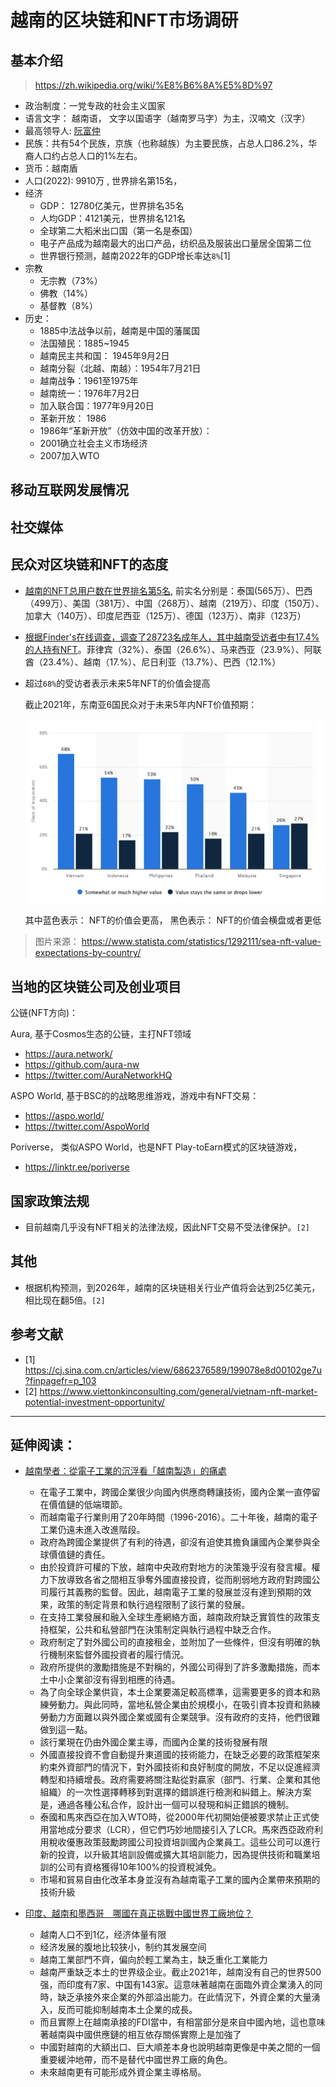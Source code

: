 # 越南的区块链和NFT市场调研

## 基本介绍

> https://zh.wikipedia.org/wiki/%E8%B6%8A%E5%8D%97

- 政治制度：一党专政的社会主义国家
- 语言文字： 越南语， 文字以国语字（越南罗马字）为主，汉喃文（汉字）
- 最高领导人: [阮富仲](https://zh.wikipedia.org/wiki/%E9%98%AE%E5%AF%8C%E4%BB%B2)
- 民族：共有54个民族，京族（也称越族）为主要民族，占总人口86.2%，华裔人口约占总人口的1%左右。
- 货币：越南盾
- 人口(2022): 9910万 , 世界排名第15名，
- 经济
  - GDP： 12780亿美元，世界排名35名
  - 人均GDP：4121美元，世界排名121名
  - 全球第二大稻米出口国（第一名是泰国）
  - 电子产品成为越南最大的出口产品，纺织品及服装出口量居全国第二位
  - 世界银行预测，越南2022年的GDP增长率达`8%`[1]
- 宗教
  - 无宗教（73%）
  - 佛教（14%）
  - 基督教（8%）
- 历史：
  - 1885中法战争以前，越南是中国的藩属国
  - 法国殖民：1885~1945
  - 越南民主共和国： 1945年9月2日
  - 越南分裂（北越、南越）：1954年7月21日
  - 越南战争：1961至1975年
  - 越南统一：1976年7月2日
  - 加入联合国：1977年9月20日
  - 革新开放： 1986
  - 1986年“革新开放”（仿效中国的改革开放）：
  - 2001确立社会主义市场经济
  - 2007加入WTO


## 移动互联网发展情况

## 社交媒体

## 民众对区块链和NFT的态度

- [越南的NFT总用户数在世界排名第5名](https://vir.com.vn/vietnam-among-countries-with-the-most-nft-users-94102.html), 前实名分别是：泰国(565万）、巴西（499万）、美国（381万）、中国（268万）、越南（219万）、印度（150万）、加拿大（140万）、印度尼西亚（125万）、德国（123万）、南非（123万）
- [根据Finder's在线调查，调查了28723名成年人，其中越南受访者中有17.4%的人持有NFT](https://www.cekindo.vn/blog/a-comprehensive-overview-of-the-nft-sector-in-vietnam)。菲律宾（32%）、泰国（26.6%）、马来西亚（23.9%）、阿联酋（23.4%）、越南（17.%）、尼日利亚（13.7%）、巴西（12.1%）
- 超过`68%`的受访者表示未来5年NFT的价值会提高


    截止2021年，东南亚6国民众对于未来5年内NFT价值预期：

    ![](https://raw.githubusercontent.com/youngqqcn/repo4picgo/master/img/sea_nft.png)

    其中蓝色表示： NFT的价值会更高， 黑色表示： NFT的价值会横盘或者更低


> 图片来源： https://www.statista.com/statistics/1292111/sea-nft-value-expectations-by-country/

## 当地的区块链公司及创业项目


公链(NFT方向)：

Aura, 基于Cosmos生态的公链，主打NFT领域
- https://aura.network/
- https://github.com/aura-nw
- https://twitter.com/AuraNetworkHQ

ASPO World, 基于BSC的的战略思维游戏，游戏中有NFT交易：
- https://aspo.world/
- https://twitter.com/AspoWorld


Poriverse， 类似ASPO World，也是NFT Play-toEarn模式的区块链游戏，
- https://linktr.ee/poriverse

## 国家政策法规

- 目前越南几乎没有NFT相关的法律法规，因此NFT交易不受法律保护。`[2]`


## 其他

- 根据机构预测，到2026年，越南的区块链相关行业产值将会达到25亿美元，相比现在翻5倍。`[2]`



## 参考文献

- [1] https://cj.sina.com.cn/articles/view/6862376589/199078e8d00102ge7u?finpagefr=p_103
- [2] https://www.viettonkinconsulting.com/general/vietnam-nft-market-potential-investment-opportunity/





---

## 延伸阅读：

- [越南學者：從電子工業的沉浮看「越南製造」的痛處](https://www.hk01.com/%E4%B8%96%E7%95%8C%E5%B0%88%E9%A1%8C/797876/%E8%B6%8A%E5%8D%97%E5%AD%B8%E8%80%85-%E5%BE%9E%E9%9B%BB%E5%AD%90%E5%B7%A5%E6%A5%AD%E7%9A%84%E6%B2%89%E6%B5%AE%E7%9C%8B-%E8%B6%8A%E5%8D%97%E8%A3%BD%E9%80%A0-%E7%9A%84%E7%97%9B%E8%99%95)
  - 在電子工業中，跨國企業很少向國內供應商轉讓技術，國內企業一直停留在價值鏈的低端環節。
  - 而越南電子行業則用了20年時間（1996-2016）。二十年後，越南的電子工業仍遠未進入改進階段。
  - 政府為跨國企業提供了有利的待遇，卻沒有迫使其擔負讓國內企業參與全球價值鏈的責任。
  - 由於投資許可權的下放，越南中央政府對地方的決策幾乎沒有發言權。權力下放導致各省之間相互爭奪外國直接投資，從而削弱地方政府對跨國公司履行其義務的監督。因此，越南電子工業的發展並沒有達到預期的效果，政策的制定背景和執行過程限制了該行業的發展。
  - 在支持工業發展和融入全球生產網絡方面，越南政府缺乏實質性的政策支持框架，公共和私營部門在決策制定與執行過程中缺乏合作。
  - 政府制定了對外國公司的直接租金，並附加了一些條件，但沒有明確的執行機制來監督外國投資者的履行情況。
  - 政府所提供的激勵措施是不對稱的，外國公司得到了許多激勵措施，而本土中小企業卻沒有得到相應的待遇。
  - 為了向全球企業供貨，本土企業要滿足較高標準，這需要更多的資本和熟練勞動力。與此同時，當地私營企業由於規模小，在吸引資本投資和熟練勞動力方面難以與外國企業或國有企業競爭。沒有政府的支持，他們很難做到這一點。
  - 該行業現在仍由外國企業主導，而國內企業的技術發展有限
  - 外國直接投資不會自動提升東道國的技術能力，在缺乏必要的政策框架來約束外資部門的情況下，對外國技術和良好制度的開放，不足以促進經濟轉型和持續增長。政府需要將關注點從對贏家（部門、行業、企業和其他組織）的一次性選擇轉移到對選擇的錯誤進行檢測和糾錯上。解決方案是，通過各種公私合作，設計出一個可以發現和糾正錯誤的機制。
  - 泰國和馬來西亞在加入WTO時，從2000年代初開始便被要求禁止正式使用當地成分要求（LCR），但它們巧妙地間接引入了LCR。馬來西亞政府利用稅收優惠政策鼓勵跨國公司投資培訓國內企業員工。這些公司可以進行新的投資，以升級其培訓設備或擴大其培訓能力，因為提供技術和職業培訓的公司有資格獲得10年100%的投資稅減免。
  - 市場和貿易自由化改革本身並沒有為越南電子工業的國內企業帶來預期的技術升級

- [印度、越南和墨西哥　哪國在真正挑戰中國世界工廠地位？](https://www.hk01.com/%E4%B8%AD%E5%9C%8B%E8%A7%80%E5%AF%9F/830662/%E5%8D%B0%E5%BA%A6-%E8%B6%8A%E5%8D%97%E5%92%8C%E5%A2%A8%E8%A5%BF%E5%93%A5-%E5%93%AA%E5%9C%8B%E5%9C%A8%E7%9C%9F%E6%AD%A3%E6%8C%91%E6%88%B0%E4%B8%AD%E5%9C%8B%E4%B8%96%E7%95%8C%E5%B7%A5%E5%BB%A0%E5%9C%B0%E4%BD%8D)
  - 越南人口不到1亿，经济体量有限
  - 经济发展的腹地比较狭小，制约其发展空间
  - 越南工業部門不齊，偏向於輕工業為主，缺乏重化工業能力
  - 越南严重缺乏本土的世界级企业。截止2021年，越南没有自己的世界500强，而印度有7家、中国有143家。這意味著越南在面臨外資企業湧入的同時，缺乏承接外來企業的外部溢出能力。在此情況下，外資企業的大量湧入，反而可能抑制越南本土企業的成長。
  - 而且實際上在越南承接的FDI當中，有相當部分是來自中國內地，這也意味著越南與中國供應鏈的相互依存關係實際上是加強了
  - 中國對越南的大額出口、巨大順差本身也說明越南更像是中美之間的一個重要緩沖地帶，而不是替代中國世界工廠的角色。
  - 未來越南更有可能形成外資企業主導格局。
